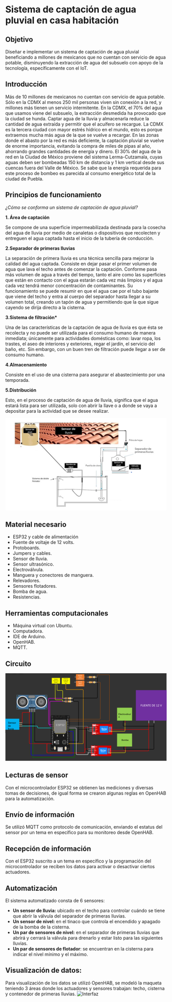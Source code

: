 # Sistema de captación de agua pluvial en casa habitación

## **Objetivo**

Diseñar e implementar un sistema de captación de agua pluvial beneficiando a millones de mexicanos que no cuentan con servicio de agua potable, disminuyendo la extracción de agua del subsuelo con apoyo de la tecnología, específicamente con el IoT.

## **Introducción**

Más de 10 millones de mexicanos no cuentan con servicio de agua potable. Sólo en la CDMX al menos 250 mil personas viven sin conexión a la red, y millones más tienen un servicio intermitente.
En la CDMX, el 70% del agua que usamos viene del subsuelo, la extracción desmedida ha provocado que la ciudad se hunda. 
Captar agua de la lluvia y almacenarla reduce la cantidad de agua extraída y permitir que el acuífero se recargue. La CDMX es la tercera ciudad con mayor estrés hídrico en el mundo, esto es porque extraemos mucha más agua de la que se vuelve a recargar. En las zonas donde el abasto por la red es más deficiente, la captación pluvial se vuelve de enorme importancia, evitando la compra de miles de pipas al año, ahorrando grandes cantidades de energía y dinero. El 30% del agua de la red en la Ciudad de México proviene del sistema Lerma-Cutzamala, cuyas aguas deben ser bombeadas 150 km de distancia y 1 km vertical desde sus cuencas fuera del Valle de México. Se sabe que la energía requerida para este proceso de bombeo es parecida al consumo energético total de la ciudad de Puebla.

## **Principios de funcionamiento**

*¿Cómo se conforma un sistema de captación de agua pluvial?*

**1. Área de captación**

Se compone de una superficie impermeabilizada destinada para la cosecha del agua de lluvia por medio de canaletas o dispositivos que recolecten y entreguen el agua captada hasta el inicio de la tubería de conducción.

**2.Separador de primeras lluvias**

La separación de primera lluvia es una técnica sencilla para mejorar la calidad del agua captada. Consiste en dejar pasar el primer volumen de agua que lava el techo antes de comenzar la captación. Conforme pasa más volumen de agua a través del tiempo, tanto el aire como las superficies que están en contacto con el agua estarán cada vez más limpios y el agua cada vez tendrá menor concentración de contaminantes. Su funcionamiento se puede resumir en que el agua cae por el tubo bajante que viene del techo y entra al cuerpo del separador hasta llegar a su volumen total, creando un tapón de agua y permitiendo que la que sigue cayendo se dirija directo a la cisterna. 

**3.Sistema de filtración\***

Una de las características de la captación de agua de lluvia es que ésta se recolecta y no puede ser utilizada para el consumo humano de manera inmediata; únicamente para actividades domésticas como: lavar ropa, los trastes, el aseo de interiores y exteriores, regar el jardín, el servicio del baño, etc. Sin embargo, con un buen tren de filtración puede llegar a ser de consumo humano.

**4.Almacenamiento**

Consiste en el uso de una cisterna para asegurar el abastecimiento por una temporada.

**5.Distribución**

Esto, en el proceso de captación de agua de lluvia, significa que el agua estará lista para ser utilizada, solo con abrir la llave o a donde se vaya a depositar para la actividad que se desee realizar.

![SCAP](https://github.com/angelumoca21/SistemaDeCaptacionDeAguaPluvialEnCasaHabitacion/blob/main/imagenes/Imagen1.png)

## **Material necesario**
- ESP32 y cable de alimentación
- Fuente de voltaje de 12 volts.
- Protoboards.
- Jumpers y cables.
- Sensor de lluvia.
- Sensor ultrasónico.
- Electroválvula.
- Manguera y conectores de manguera.
- Relevadores.
- Sensores flotadores.
- Bomba de agua.
- Resistencias.

## **Herramientas computacionales**
- Máquina virtual con Ubuntu.
- Computadora.
- IDE de Arduino.
- OpenHAB.
- MQTT.

## **Circuito**
![Circuito](https://github.com/angelumoca21/SistemaDeCaptacionDeAguaPluvialEnCasaHabitacion/blob/main/imagenes/Imagen2.png)

## **Lecturas de sensor**
Con el microcontrolador ESP32 se obtienen las mediciones y diversas tomas de decisiones, de igual forma se crearon algunas reglas en OpenHAB para la automatización. 

## **Envío de información**
Se utilizó MQTT como protocolo de comunicación, enviando el estatus del sensor por un tema en específico para su monitoreo desde OpenHAB.

## **Recepción de información**
Con el ESP32 suscrito a un tema en específico y la programación del microcontrolador se reciben los datos para activar o desactivar ciertos actuadores.

## **Automatización**
El sistema automatizado consta de 6 sensores: 
- **Un sensor de lluvia:** ubicado en el techo para controlar cuándo se tiene que abrir la válvula del separador de primeras lluvias.
- **Un sensor de nivel:** en el tinaco que controla el encendido y apagado de la bomba de la cisterna.
- **Un par de sensores de nivel:**  en el separador de primeras lluvias que abrirá y cerrará la válvula para drenarlo y estar listo para las siguientes lluvias.
- **Un par de sensores de flotador**: se encuentran en la cisterna para indicar el nivel mínimo y el máximo.

## **Visualización de datos:** 
Para visualización de los datos se utilizó OpenHAB, se modeló la maqueta teniendo 3 áreas donde los actuadores y sensores trabajan: techo, cisterna y contenedor de primeras lluvias.
![Interfaz]()